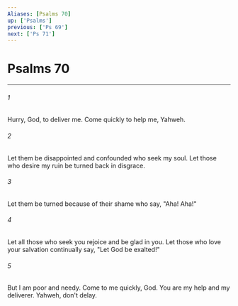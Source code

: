 ```yaml
---
Aliases: [Psalms 70]
up: ['Psalms']
previous: ['Ps 69']
next: ['Ps 71']
---
```

# Psalms 70
***





###### 1 

Hurry, God, to deliver me. Come quickly to help me, Yahweh. 



###### 2 

Let them be disappointed and confounded who seek my soul. Let those who desire my ruin be turned back in disgrace. 



###### 3 

Let them be turned because of their shame who say, "Aha! Aha!" 



###### 4 

Let all those who seek you rejoice and be glad in you. Let those who love your salvation continually say, "Let God be exalted!" 



###### 5 

But I am poor and needy. Come to me quickly, God. You are my help and my deliverer. Yahweh, don't delay.
